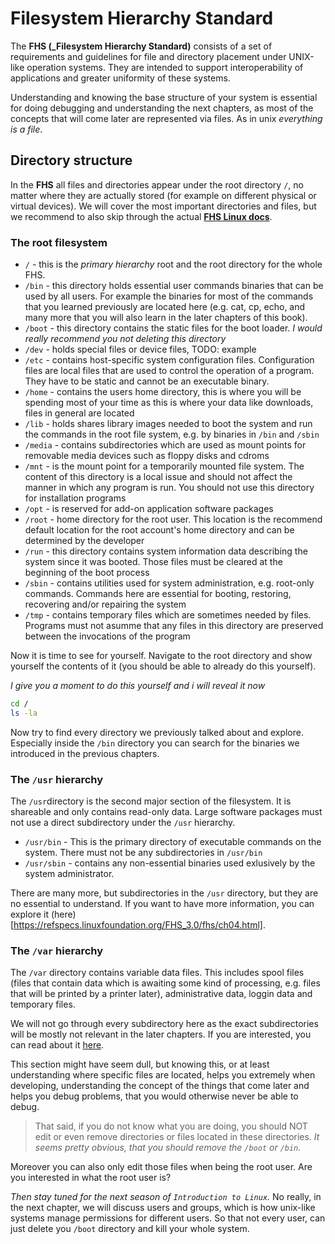 # Filesystem Hierarchy Standard

The **FHS (\_Filesystem Hierarchy Standard)** consists of a set of requirements and guidelines
for file and directory placement under UNIX-like operation systems. They are intended to support
interoperability of applications and greater uniformity of these systems.

Understanding and knowing the base structure of your system is essential for doing debugging
and understanding the next chapters, as most of the concepts that will come later are represented
via files. As in unix _everything is a file_.

## Directory structure

In the **FHS** all files and directories appear under the root directory `/`, no matter where
they are actually stored (for example on different physical or virtual devices). We will cover
the most important directories and files, but we recommend to also skip through the actual
[**FHS Linux docs**](https://refspecs.linuxfoundation.org/FHS_3.0/fhs/index.html).

### The root filesystem

- `/` - this is the _primary hierarchy_ root and the root directory for the whole FHS.
- `/bin` - this directory holds essential user commands binaries that can be used by all users.
  For example the binaries for most of the commands that you learned previously are located here
  (e.g. cat, cp, echo, and many more that you will also learn in the later chapters of this book).
- `/boot` - this directory contains the static files for the boot loader. _I would really recommend
  you not deleting this directory_
- `/dev` - holds special files or device files, TODO: example
- `/etc` - contains host-specific system configuration files. Configuration files are local
  files that are used to control the operation of a program. They have to be static and cannot
  be an executable binary.
- `/home` - contains the users home directory, this is where you will be spending most of your time
  as this is where your data like downloads, files in general are located
- `/lib` - holds shares library images needed to boot the system and run the commands in the
  root file system, e.g. by binaries in `/bin` and `/sbin`
- `/media` - contains subdirectories which are used as mount points for removable media devices
  such as floppy disks and cdroms
- `/mnt` - is the mount point for a temporarily mounted file system. The content of this
  directory is a local issue and should not affect the manner in which any program is run.
  You should not use this directory for installation programs
- `/opt` - is reserved for add-on application software packages
- `/root` - home directory for the root user. This location is the recommend default location
  for the root account's home directory and can be determined by the developer
- `/run` - this directory contains system information data describing the system since it was
  booted. Those files must be cleared at the beginning of the boot process
- `/sbin` - contains utilities used for system administration, e.g. root-only commands. Commands
  here are essential for booting, restoring, recovering and/or repairing the system
- `/tmp` - contains temporary files which are sometimes needed by files. Programs must not asumme
  that any files in this directory are preserved between the invocations of the program

Now it is time to see for yourself. Navigate to the root directory and show yourself the contents
of it (you should be able to already do this yourself).

_I give you a moment to do this yourself and i will reveal it now_

```sh
cd /
ls -la
```

Now try to find every directory we previously talked about and explore. Especially inside the
`/bin` directory you can search for the binaries we introduced in the previous chapters.

### The `/usr` hierarchy

The `/usr`directory is the second major section of the filesystem. It is shareable and only contains read-only data.
Large software packages must not use a direct subdirectory under the `/usr` hierarchy.

- `/usr/bin` - This is the primary directory of executable commands on the system. There must not be
  any subdirectories in `/usr/bin`
- `/usr/sbin` - contains any non-essential binaries used exlusively by the system administrator.

There are many more, but subdirectories in the `/usr` directory, but they are no essential to understand. If you
want to have more information, you can explore it (here)[https://refspecs.linuxfoundation.org/FHS_3.0/fhs/ch04.html].

### The `/var` hierarchy

The `/var` directory contains variable data files. This includes spool files (files that contain data which is awaiting some
kind of processing, e.g. files that will be printed by a printer later), administrative data, loggin data and temporary files.

We will not go through every subdirectory here as the exact subdirectories will be mostly not relevant in the later chapters.
If you are interested, you can read about it [here](https://refspecs.linuxfoundation.org/FHS_3.0/fhs/ch05.html).

This section might have seem dull, but knowing this, or at least understanding where specific files are located, helps you
extremely when developing, understanding the concept of the things that come later and helps you debug problems, that you
would otherwise never be able to debug.

> That said, if you do not know what you are doing, you should NOT edit or even remove directories or files located in these
> directories. _It seems pretty obvious, that you should remove the `/boot` or `/bin`._

Moreover you can also only edit those files when being the root user. Are you interested in what the root user is?

_Then stay tuned for the next season of `Introduction to Linux`._ No really, in the next chapter, we will discuss users and groups,
which is how unix-like systems manage permissions for different users. So that not every user, can just delete you `/boot` directory
and kill your whole system.
